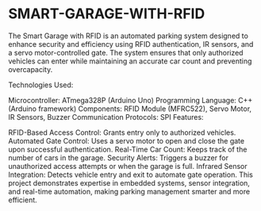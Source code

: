 # SMART-GARAGE-WITH-RFID
The Smart Garage with RFID is an automated parking system designed to enhance security and efficiency using RFID authentication, IR sensors, and a servo motor-controlled gate. The system ensures that only authorized vehicles can enter while maintaining an accurate car count and preventing overcapacity.

Technologies Used:

Microcontroller: ATmega328P (Arduino Uno)
Programming Language: C++ (Arduino framework)
Components: RFID Module (MFRC522), Servo Motor, IR Sensors, Buzzer
Communication Protocols: SPI
Features:

RFID-Based Access Control: Grants entry only to authorized vehicles.
Automated Gate Control: Uses a servo motor to open and close the gate upon successful authentication.
Real-Time Car Count: Keeps track of the number of cars in the garage.
Security Alerts: Triggers a buzzer for unauthorized access attempts or when the garage is full.
Infrared Sensor Integration: Detects vehicle entry and exit to automate gate operation.
This project demonstrates expertise in embedded systems, sensor integration, and real-time automation, making parking management smarter and more efficient.
